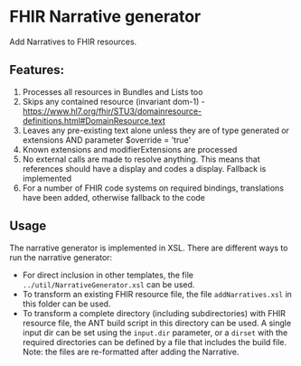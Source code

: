 # FHIR Narrative generator

Add Narratives to FHIR resources.

## Features:

1. Processes all resources in Bundles and Lists too
2. Skips any contained resource (invariant dom-1) - https://www.hl7.org/fhir/STU3/domainresource-definitions.html#DomainResource.text
3. Leaves any pre-existing text alone unless they are of type generated or extensions AND parameter $override = 'true'
4. Known extensions and modifierExtensions are processed
5. No external calls are made to resolve anything. This means that references should have a display and codes a display. Fallback is implemented
6. For a number of FHIR code systems on required bindings, translations have been added, otherwise fallback to the code
    
## Usage

The narrative generator is implemented in XSL. There are different ways to run the narrative generator:

* For direct inclusion in other templates, the file `../util/NarrativeGenerator.xsl` can be used.
* To transform an existing FHIR resource file, the file `addNarratives.xsl` in this folder can be used.
* To transform a complete directory (including subdirectories) with FHIR resource file, the ANT build script in this directory can be used. A single input dir can be set using the `input.dir` parameter, or a `dirset` with the required directories can be defined by a file that includes the build file. Note: the files are re-formatted after adding the Narrative.

